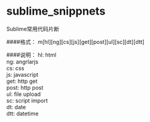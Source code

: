 # sublime_snippnets
Sublime常用代码片断

####格式：
m[hl][ng][cs][js][get][post][ul][sc][dt][dtt]

####说明：
hl: html  
ng: angrlarjs  
cs: css  
js: javascript  
get: http get  
post: http post  
ul: file upload  
sc: script import  
dt: date  
dtt: datetime  
